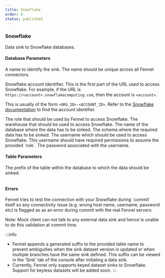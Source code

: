 ```yaml
---
title: Snowflake
order: 0
status: published
---
```

### Snowflake
Data sink to Snowflake databases.

#### Database Parameters
<Expandable title="name" type="str">
A name to identify the sink. The name should be unique across all Fennel connectors.
</Expandable>

<Expandable title="account" type="str">

Snowflake account identifier. This is the first part of the URL used to access 
Snowflake. For example, if the URL is `https://<account>.snowflakecomputing.com`, 
then the account is `<account>`. 

This is usually of the form `<ORG_ID>-<ACCOUNT_ID>`. Refer to the 
[Snowflake documentation](https://docs.snowflake.com/en/user-guide/admin-account-identifier#finding-the-organization-and-account-name-for-an-account) 
to find the account identifier.
</Expandable>

<Expandable title="role" type="str">
The role that should be used by Fennel to access Snowflake.
</Expandable>

<Expandable title="warehouse" type="str">
The warehouse that should be used to access Snowflake.
</Expandable>

<Expandable title="db_name" type="str">
The name of the database where the data has to be sinked.
</Expandable>

<Expandable title="schema" type="str">
The schema where the required data has to be sinked.
</Expandable>

<Expandable title="username" type="str">
The username which should be used to access Snowflake. This username should 
have required permissions to assume the provided `role`.
</Expandable>

<Expandable title="password" type="str">
The password associated with the username.
</Expandable>

#### Table Parameters
<Expandable title="table" type="str">
The prefix of the table within the database to which the data should be sinked.
</Expandable>

<pre snippet="api-reference/sinks/snowflake_sink#basic"
    status="success" message="Snowflake sink">
</pre>

#### Errors
<Expandable title="Connectivity Issues">
Fennel tries to test the connection with your Snowflake during `commit` itself so any
connectivity issue (e.g. wrong host name, username, password etc) is flagged as
as an error during commit with the real Fennel servers.

Note: Mock client can not talk to any external data sink and hence is unable to
do this validation at commit time.
</Expandable>

:::info
- Fennel appends a generated suffix to the provided table name to prevent ambiguities 
when the sink dataset version is updated or when multiple branches have the same 
sink defined. This suffix can be viewed in the 'Sink' tab of the console after 
initiating a data sink.
- Currently, Fennel only supports keyed dataset sinks to Snowflake. Support 
for keyless datasets will be added soon.
:::





